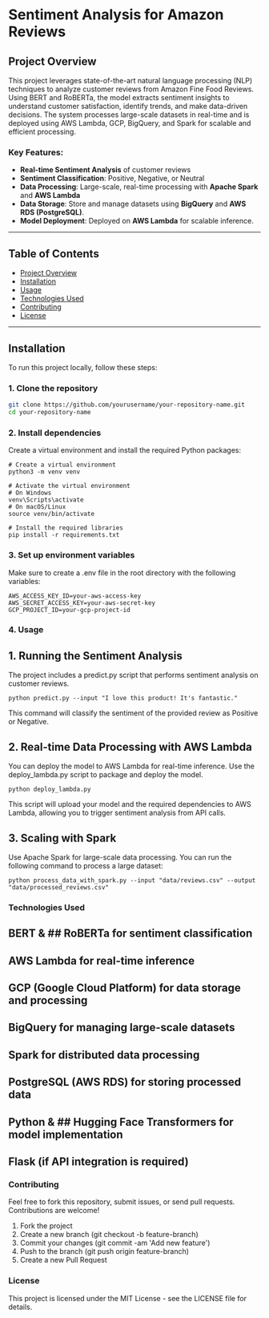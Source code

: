 # Sentiment Analysis for Amazon Reviews

## Project Overview

This project leverages state-of-the-art natural language processing (NLP) techniques to analyze customer reviews from Amazon Fine Food Reviews. Using BERT and RoBERTa, the model extracts sentiment insights to understand customer satisfaction, identify trends, and make data-driven decisions. The system processes large-scale datasets in real-time and is deployed using AWS Lambda, GCP, BigQuery, and Spark for scalable and efficient processing.

### Key Features:

- **Real-time Sentiment Analysis** of customer reviews
- **Sentiment Classification**: Positive, Negative, or Neutral
- **Data Processing**: Large-scale, real-time processing with **Apache Spark** and **AWS Lambda**
- **Data Storage**: Store and manage datasets using **BigQuery** and **AWS RDS (PostgreSQL)**.
- **Model Deployment**: Deployed on **AWS Lambda** for scalable inference.

---

## Table of Contents

- [Project Overview](#project-overview)
- [Installation](#installation)
- [Usage](#usage)
- [Technologies Used](#technologies-used)
- [Contributing](#contributing)
- [License](#license)

---

## Installation

To run this project locally, follow these steps:

### 1. Clone the repository

```bash
git clone https://github.com/yourusername/your-repository-name.git
cd your-repository-name
```


### 2. Install dependencies
Create a virtual environment and install the required Python packages:

```
# Create a virtual environment
python3 -m venv venv

# Activate the virtual environment
# On Windows
venv\Scripts\activate
# On macOS/Linux
source venv/bin/activate

# Install the required libraries
pip install -r requirements.txt

```

### 3. Set up environment variables
Make sure to create a .env file in the root directory with the following variables:

```
AWS_ACCESS_KEY_ID=your-aws-access-key
AWS_SECRET_ACCESS_KEY=your-aws-secret-key
GCP_PROJECT_ID=your-gcp-project-id

```


### 4. Usage
## 1. Running the Sentiment Analysis
The project includes a predict.py script that performs sentiment analysis on customer reviews.

```python predict.py --input "I love this product! It's fantastic." ```

This command will classify the sentiment of the provided review as Positive or Negative.

## 2. Real-time Data Processing with AWS Lambda
You can deploy the model to AWS Lambda for real-time inference. Use the deploy_lambda.py script to package and deploy the model.

```python deploy_lambda.py```

This script will upload your model and the required dependencies to AWS Lambda, allowing you to trigger sentiment analysis from API calls.

## 3. Scaling with Spark
Use Apache Spark for large-scale data processing. You can run the following command to process a large dataset:


```python process_data_with_spark.py --input "data/reviews.csv" --output "data/processed_reviews.csv"```




### Technologies Used
## BERT & ## RoBERTa for sentiment classification
## AWS Lambda for real-time inference
## GCP (Google Cloud Platform) for data storage and processing
## BigQuery for managing large-scale datasets
## Spark for distributed data processing
## PostgreSQL (AWS RDS) for storing processed data
## Python & ## Hugging Face Transformers for model implementation
## Flask (if API integration is required)

### Contributing
Feel free to fork this repository, submit issues, or send pull requests. Contributions are welcome!

1. Fork the project
2. Create a new branch (git checkout -b feature-branch)
3. Commit your changes (git commit -am 'Add new feature')
4. Push to the branch (git push origin feature-branch)
5. Create a new Pull Request

### License
This project is licensed under the MIT License - see the LICENSE file for details.






